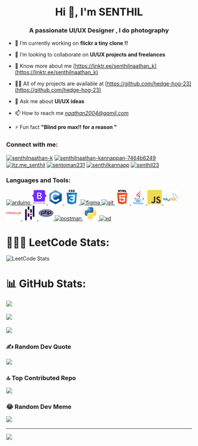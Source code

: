 <h1 align="center">Hi 👋, I'm SENTHIL</h1>
<h3 align="center">A passionate UI/UX Designer , I do photography</h3>

- 🔭 I’m currently working on **flickr a tiny clone !!**

- 👯 I’m looking to collaborate on **UI/UX projects and freelances**

- 🤝 Know more about me [https://linktr.ee/senthilnaathan_k](https://linktr.ee/senthilnaathan_k)

- 👨‍💻 All of my projects are available at [https://github.com/hedge-hog-23](https://github.com/hedge-hog-23)

- 💬 Ask me about **UI/UX ideas**

- 📫 How to reach me *naathan2004@gamil.com*

- ⚡ Fun fact **"Blind pro max!! for a reason "**

<h3 align="left">Connect with me:</h3>
<p align="left">
<a href="https://codepen.io/senthilnaathan-k" target="blank"><img align="center" src="https://raw.githubusercontent.com/rahuldkjain/github-profile-readme-generator/master/src/images/icons/Social/codepen.svg" alt="senthilnaathan-k" height="30" width="40" /></a>
<a href="https://linkedin.com/in/senthilnaathan-kannappan-7464b6249" target="blank"><img align="center" src="https://raw.githubusercontent.com/rahuldkjain/github-profile-readme-generator/master/src/images/icons/Social/linked-in-alt.svg" alt="senthilnaathan-kannappan-7464b6249" height="30" width="40" /></a>
<a href="https://instagram.com/itz.me_senthil" target="blank"><img align="center" src="https://raw.githubusercontent.com/rahuldkjain/github-profile-readme-generator/master/src/images/icons/Social/instagram.svg" alt="itz.me_senthil" height="30" width="40" /></a>
<a href="https://dribbble.com/sentoman231" target="blank"><img align="center" src="https://raw.githubusercontent.com/rahuldkjain/github-profile-readme-generator/master/src/images/icons/Social/dribbble.svg" alt="sentoman231" height="30" width="40" /></a>
<a href="https://www.behance.net/senthilkannapp" target="blank"><img align="center" src="https://raw.githubusercontent.com/rahuldkjain/github-profile-readme-generator/master/src/images/icons/Social/behance.svg" alt="senthilkannapp" height="30" width="40" /></a>
<a href="https://leetcode.com/u/Sentoman_2301/" target="blank"><img align="center" src="https://raw.githubusercontent.com/rahuldkjain/github-profile-readme-generator/master/src/images/icons/Social/leet-code.svg" alt="senthil23" height="30" width="40" /></a>
</p>

<h3 align="left">Languages and Tools:</h3>
<p align="left"> <a href="https://www.arduino.cc/" target="_blank" rel="noreferrer"> <img src="https://cdn.worldvectorlogo.com/logos/arduino-1.svg" alt="arduino" width="40" height="40"/> </a> <a href="https://getbootstrap.com" target="_blank" rel="noreferrer"> <img src="https://raw.githubusercontent.com/devicons/devicon/master/icons/bootstrap/bootstrap-plain-wordmark.svg" alt="bootstrap" width="40" height="40"/> </a> <a href="https://www.cprogramming.com/" target="_blank" rel="noreferrer"> <img src="https://raw.githubusercontent.com/devicons/devicon/master/icons/c/c-original.svg" alt="c" width="40" height="40"/> </a> <a href="https://www.w3schools.com/css/" target="_blank" rel="noreferrer"> <img src="https://raw.githubusercontent.com/devicons/devicon/master/icons/css3/css3-original-wordmark.svg" alt="css3" width="40" height="40"/> </a> <a href="https://www.figma.com/" target="_blank" rel="noreferrer"> <img src="https://www.vectorlogo.zone/logos/figma/figma-icon.svg" alt="figma" width="40" height="40"/> </a> <a href="https://git-scm.com/" target="_blank" rel="noreferrer"> <img src="https://www.vectorlogo.zone/logos/git-scm/git-scm-icon.svg" alt="git" width="40" height="40"/> </a> <a href="https://www.w3.org/html/" target="_blank" rel="noreferrer"> <img src="https://raw.githubusercontent.com/devicons/devicon/master/icons/html5/html5-original-wordmark.svg" alt="html5" width="40" height="40"/> </a> <a href="https://www.java.com" target="_blank" rel="noreferrer"> <img src="https://raw.githubusercontent.com/devicons/devicon/master/icons/java/java-original.svg" alt="java" width="40" height="40"/> </a> <a href="https://developer.mozilla.org/en-US/docs/Web/JavaScript" target="_blank" rel="noreferrer"> <img src="https://raw.githubusercontent.com/devicons/devicon/master/icons/javascript/javascript-original.svg" alt="javascript" width="40" height="40"/> </a> <a href="https://www.mysql.com/" target="_blank" rel="noreferrer"> <img src="https://raw.githubusercontent.com/devicons/devicon/master/icons/mysql/mysql-original-wordmark.svg" alt="mysql" width="40" height="40"/> </a> <a href="https://www.oracle.com/" target="_blank" rel="noreferrer"> <img src="https://raw.githubusercontent.com/devicons/devicon/master/icons/oracle/oracle-original.svg" alt="oracle" width="40" height="40"/> </a> <a href="https://pandas.pydata.org/" target="_blank" rel="noreferrer"> <img src="https://raw.githubusercontent.com/devicons/devicon/2ae2a900d2f041da66e950e4d48052658d850630/icons/pandas/pandas-original.svg" alt="pandas" width="40" height="40"/> </a> <a href="https://www.php.net" target="_blank" rel="noreferrer"> <img src="https://raw.githubusercontent.com/devicons/devicon/master/icons/php/php-original.svg" alt="php" width="40" height="40"/> </a> <a href="https://postman.com" target="_blank" rel="noreferrer"> <img src="https://www.vectorlogo.zone/logos/getpostman/getpostman-icon.svg" alt="postman" width="40" height="40"/> </a> <a href="https://www.python.org" target="_blank" rel="noreferrer"> <img src="https://raw.githubusercontent.com/devicons/devicon/master/icons/python/python-original.svg" alt="python" width="40" height="40"/> </a> <a href="https://www.adobe.com/products/xd.html" target="_blank" rel="noreferrer"> <img src="https://cdn.worldvectorlogo.com/logos/adobe-xd.svg" alt="xd" width="40" height="40"/> </a> </p>



# 👨🏽‍💻 LeetCode Stats:
![LeetCode Stats](https://leetcard.jacoblin.cool/Sentoman_2301?theme=dark&font=IBM%20Plex%20Sans%20Hebrew)

# 📊 GitHub Stats:
![](https://github-readme-stats.vercel.app/api?username=hedge-hog-23&theme=dark&hide_border=false&include_all_commits=true&count_private=true)<br/><br/>
![](https://github-readme-streak-stats.herokuapp.com/?user=hedge-hog-23&theme=dark&hide_border=false)<br/><br/>
![](https://github-readme-stats.vercel.app/api/top-langs/?username=hedge-hog-23&theme=dark&hide_border=false&include_all_commits=true&count_private=true&layout=compact)
<br/>

### ✍️ Random Dev Quote
![](https://quotes-github-readme.vercel.app/api?type=horizontal&theme=radical)

### 🔝 Top Contributed Repo
![](https://github-contributor-stats.vercel.app/api?username=hedge-hog-23&limit=5&theme=dark&combine_all_yearly_contributions=true)

### 😂 Random Dev Meme
<img src='https://randommeme-five.vercel.app/' style="height: 400px;"/>



---
[![](https://visitcount.itsvg.in/api?id=hedge-hog-23&icon=0&color=7)](https://visitcount.itsvg.in)

<!-- Proudly created with GPRM ( https://gprm.itsvg.in ) -->
